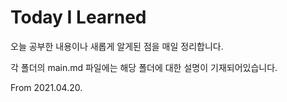 # Today I Learned

오늘 공부한 내용이나 새롭게 알게된 점을 매일 정리합니다.

각 폴더의 main.md 파일에는 해당 폴더에 대한 설명이 기재되어있습니다.

From 2021.04.20.